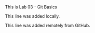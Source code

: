 This is Lab 03 - Git Basics

This line was added locally.

This line was added remotely  from GitHub.
